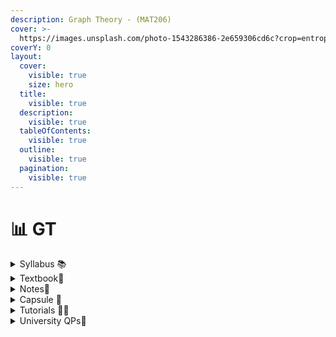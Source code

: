 ```yaml
---
description: Graph Theory - (MAT206)
cover: >-
  https://images.unsplash.com/photo-1543286386-2e659306cd6c?crop=entropy&cs=srgb&fm=jpg&ixid=M3wxOTcwMjR8MHwxfHNlYXJjaHw3fHxncmFwaHxlbnwwfHx8fDE3MDY0Mzg4NjV8MA&ixlib=rb-4.0.3&q=85
coverY: 0
layout:
  cover:
    visible: true
    size: hero
  title:
    visible: true
  description:
    visible: true
  tableOfContents:
    visible: true
  outline:
    visible: true
  pagination:
    visible: true
---
```


# 📊 GT

<details>

<summary>Syllabus 📚</summary>

[MAT206 ](https://drive.google.com/file/d/11UpYS8pRcOFkRC3kDqFy\_xFvvyl4hwta/view?usp=drive\_link)👈

</details>

<details>

<summary>Textbook📖</summary>

[GT Textbook ](https://drive.google.com/drive/folders/1GMveKH532n789UKBa\_9BJdW6H4lW977y?usp=drive\_link)👈

</details>

<details>

<summary>Notes📒</summary>

[GT Notes](https://drive.google.com/drive/folders/1ByReucOeFNBSQxnkBcrWV5BfJJGYIFJx?usp=drive\_link) 👈

</details>

<details>

<summary>Capsule 💊</summary>

[GT Short Notes](https://drive.google.com/drive/folders/1ZfSpxjUPZpHZR8RpGU-A8mGnJ\_AulCkZ?usp=drive\_link) 👈

</details>

<details>

<summary>Tutorials 🧑‍🏫</summary>

[GT Useful Links](https://docs.google.com/document/d/1NwVZkztUS403OxeX1wkKqdNA\_OWjPwTeu2tJ\_TXBxnc/edit?usp=drive\_link) 👈

</details>

<details>

<summary>University QPs📄</summary>

[GT Previous Year QPs](https://drive.google.com/drive/folders/1tIfUTPfG8I5MU2dV4s1RrPHW08v7FRHY?usp=drive\_link) 👈

</details>
